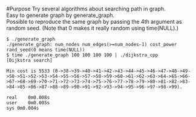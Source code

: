 #Purpose
Try several algorithms about searching path in graph.  
Easy to generate graph by generate_graph.  
Possible to reproduce the same graph by passing the 4th argument as random seed. (Note that 0 makes it really random using time(NULL).)  

```
$ ./generate_graph
./generate_graph: num_nodes num_edges(>=num_nodes-1) cost_power rand_seed(0 means time(NULL))
$ time ./generate_graph 100 100 100 100 | ./dijkstra_cpp
[Dijkstra search]  

Min cost is 5533 (0->38->39->40->41->42->43->44->45->46->47->48->49->50->51->52->53->54->55->56->57->58->59->60->61->62->63->64->65->66->67->68->69->70->71->72->73->74->75->76->77->78->79->80->81->82->83->84->85->86->87->88->89->90->91->92->93->94->95->96->97->98->99).

real	0m0.008s
user	0m0.005s
sys	0m0.004s
```

